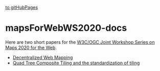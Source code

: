 [to gitHubPages](https://satakagi.github.io/mapsForWebWS2020-docs/)

# mapsForWebWS2020-docs

Here are two short papers for the [W3C/OGC Joint Workshop Series on Maps 2020 for the Web](https://www.w3.org/2020/maps/).

* [Decentralized Web Mapping](De-centralizedWebMapping.md)
* [Quad Tree Composite Tiling and the standardization of tiling](QuadTreeCompositeTilingAndVectorTileStandard.md)
